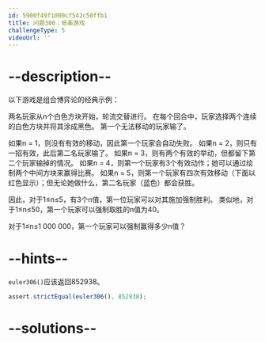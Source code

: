 ```yaml
---
id: 5900f49f1000cf542c50ffb1
title: 问题306：纸条游戏
challengeType: 5
videoUrl: ''
---
```


# --description--

以下游戏是组合博弈论的经典示例：

两名玩家从n个白色方块开始，轮流交替进行。 在每个回合中，玩家选择两个连续的白色方块并将其涂成黑色。 第一个无法移动的玩家输了。

如果n = 1，则没有有效的移动，因此第一个玩家会自动失败。 如果n = 2，则只有一招有效，此后第二名玩家输了。 如果n = 3，则有两个有效的举动，但都留下第二个玩家输掉的情况。 如果n = 4，则第一个玩家有3个有效动作；她可以通过绘制两个中间方块来赢得比赛。 如果n = 5，则第一个玩家有四次有效移动（下面以红色显示）；但无论她做什么，第二名玩家（蓝色）都会获胜。

因此，对于1≤n≤5，有3个n值，第一位玩家可以对其施加强制胜利。 类似地，对于1≤n≤50，第一个玩家可以强制取胜的n值为40。

对于1≤n≤1 000 000，第一个玩家可以强制赢得多少n值？

# --hints--

`euler306()`应该返回852938。

```js
assert.strictEqual(euler306(), 852938);
```

# --solutions--

